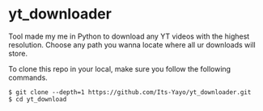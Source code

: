 # yt_downloader

Tool made my me in Python to download any YT videos with the highest resolution. Choose any path you wanna locate where all ur downloads will store. 

To clone this repo in your local, make sure you follow the following commands. 

```
$ git clone --depth=1 https://github.com/Its-Yayo/yt_downloader.git
$ cd yt_download 
```

